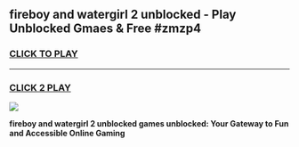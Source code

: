 
## fireboy and watergirl 2 unblocked - Play Unblocked Gmaes & Free #zmzp4
<h3>
<a href="https://news.freeplayer.one?title=fireboy_and_watergirl_2_unblocked&ref=03M">CLICK TO PLAY</a></h3>
<hr>

<h3>
<a href="https://news.freeplayer.one?title=fireboy_and_watergirl_2_unblocked&ref=03M">CLICK 2 PLAY</a>
  
</h3>

<a href="https://news.freeplayer.one?title=fireboy_and_watergirl_2_unblocked&ref=03M"><img src="https://clearcache.store/games.png"></a>


**fireboy and watergirl 2 unblocked games unblocked: Your Gateway to Fun and Accessible Online Gaming**
